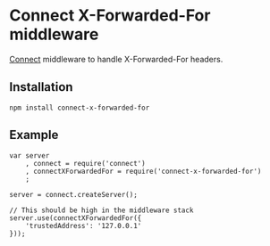 # Connect X-Forwarded-For middleware

[Connect](http://github.com/senchalabs/connect) middleware to handle X-Forwarded-For headers.

## Installation

    npm install connect-x-forwarded-for

## Example

    var server
        , connect = require('connect')
        , connectXForwardedFor = require('connect-x-forwarded-for')
        ;

    server = connect.createServer();

    // This should be high in the middleware stack
    server.use(connectXForwardedFor({
        'trustedAddress': '127.0.0.1'
    }));

